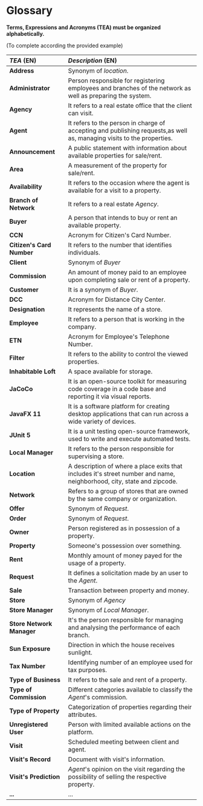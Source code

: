 # Glossary

**Terms, Expressions and Acronyms (TEA) must be organized alphabetically.**

(To complete according the provided example)

| **_TEA_** (EN) 	          | **_Description_** (EN)                                                                                                         |                                       
|:--------------------------|:-------------------------------------------------------------------------------------------------------------------------------|
| **Address**		             | Synonym of _location_.                                                                                                         |
| **Administrator**	        | Person responsible for registering employees and branches of the network as well as preparing the system.										            |
| **Agency**                | It refers to a real estate office that the client can visit.                                                                   |
| **Agent** 		              | It refers to the person in charge of accepting and publishing requests,as well as, managing visits to the properties.									 |
| **Announcement**          | A public statement with information about available properties for sale/rent.											                                       |
| **Area**		                | A measurement of the property for sale/rent. 											                                                                       |
| **Availability**	         | It refers to the occasion where the agent is available for a visit to a property. 											                                  |
| **Branch of Network**     | It refers to a real estate _Agency_. 										                                                                                |
| **Buyer**                 | A person that intends to buy or rent an available property.                                                                    |
| **CCN**		                 | Acronym for Citizen's Card Number.							                                                                                      |
| **Citizen's Card Number** | It refers to the number that identifies individuals. 										                                                                |
| **Client**		              | Synonym of _Buyer_									                                                                                                    |
| **Commission**	           | An amount of money paid to an employee upon completing sale or rent of a property.											                                  |
| **Customer**              | It is a synonym of _Buyer_.                                                                                                    |
| **DCC**		                 | Acronym for Distance City Center.							                                                                                       |
| **Designation**	          | It represents the name of a store.										                                                                                   |							                                                                                 |
| **Employee** 		           | It refers to a person that is working in the company.									                                                                 |
| **ETN**		                 | Acronym for Employee's Telephone Number.											                                                                            |
| **Filter**		              | It refers to the ability to control the viewed properties. 										                                                          |
| **Inhabitable Loft**      | A space available for storage. 											                                                                                     |
| **JaCoCo**                | It is an open-source toolkit for measuring code coverage in a code base and reporting it via visual reports.                   |
| **JavaFX 11**             | It is a software platform for creating desktop applications that can run across a wide variety of devices.                     |
| **JUnit 5**               | It is a unit testing open-source framework, used to write and execute automated tests.                                         |
| **Local Manager**	        | It refers to the person responsible for supervising a store.							  				                                                      |
| **Location**		            | A description of where a place exits that includes it's street number and name, neighborhood, city, state and zipcode.	        |
| **Network**		             | Refers to a group of stores that are owned by the same company or organization.										                                      |
| **Offer**		               | Synonym of _Request_.	 										                                                                                              |																						 |
| **Order**		               | Synonym of _Request_.												                                                                                              |
| **Owner**      	          | Person registered as in possession of a property.											                                                                   |
| **Property**   	          | Someone's possession over something.				                                                                                       |
| **Rent** 		               | Monthly amount of money payed for the usage of a property. 										                                                          |
| **Request** 		            | It defines a solicitation made by an user to the _Agent_.								                                                              |
| **Sale**       	          | Transaction between property and money.                 	                                                                      |
| **Store**		               | Synonym of _Agency_											                                                                                                 |
| **Store Manager**	        | Synonym of _Local Manager_.											                                                                                         |
| **Store Network Manager** | It's the person responsible for managing and analysing the performance of each branch.				                                     |
| **Sun Exposure**	         | Direction in which the house receives sunlight.											                                                                     |
| **Tax Number**	           | Identifying number of an employee used for tax purposes.										                                                             |
| **Type of Business**      | It refers to the sale and rent of a property.                                                                                  |
| **Type of Commission**    | Different categories available to classify the _Agent_'s commission.                                                           |
| **Type of Property**      | Categorization of properties regarding their attributes.                                                                       |
| **Unregistered User**     | Person with limited available actions on the platform.											                                                              |
| **Visit**		               | Scheduled meeting between client and agent.										                                                                          |
| **Visit's Record**	       | Document with visit's information.									                                                                                    |
| **Visit's Prediction**    | _Agent_'s opinion on the visit regarding the possibility of selling the respective property. 								                          |
| **...**        	          | ...										                                                                                                                  |